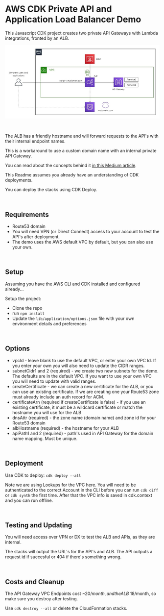 # AWS CDK Private API and Application Load Balancer Demo

This Javascript CDK project creates two private API Gateways with Lambda integrations, fronted by an ALB.

<img src="lib/assets/alb-api.jpg" width="1000">

&nbsp;

The ALB has a friendly hostname and will forward requests to the API's with their internal endpoint names.

This is a workaround to use a custom domain name with an internal private API Gateway.

You can read about the concepts behind it [in this Medium article](https://markilott.medium.com/custom-dns-for-private-api-gateway-5940cb4889a8).

This Readme assumes you already have an understanding of CDK deployments.

You can deploy the stacks using CDK Deploy.

&nbsp;

## Requirements

- Route53 domain
- You will need VPN (or Direct Connect) access to your account to test the API's after deployment.
- The demo uses the AWS default VPC by default, but you can also use your own.

&nbsp;

## Setup

Assuming you have the AWS CLI and CDK installed and configured already...

Setup the project:
- Clone the repo
- run `npm install`
- Update the `lib/application/options.json` file with your own environment details and preferences

&nbsp;

## Options

- vpcId - leave blank to use the default VPC, or enter your own VPC Id. If you enter your own you will also need to update the CIDR ranges.
- subnetCidr1 and 2 (required) - we create two new subnets for the demo. The defaults are in the default VPC. If you want to use your own VPC you will need to update with valid ranges.
- createCertificate - we can create a new certificate for the ALB, or you can use an existing certificate. If we are creating one your Route53 zone must already include an auth record for ACM.
- certificateArn (required if createCertificate is false) - if you use an existing certificate, it must be a wildcard certificate or match the hostname you will use for the ALB
- dnsAttr (required) - the zone name (domain name) and zone id for your Route53 domain
- albHostname (required) - the hostname for your ALB
- apiPath1 and 2 (required) - path's used in API Gateway for the domain name mapping. Must be unique.

&nbsp;

## Deployment

Use CDK to deploy:
`cdk deploy --all`

Note we are using Lookups for the VPC here. You will need to be authenticated to the correct Account in the CLI before you can run `cdk diff` or `cdk synth` the first time. After that the VPC info is saved in cdk.context and you can run offline.

&nbsp;


## Testing and Updating

You will need access over VPN or DX to test the ALB and APIs, as they are internal.

The stacks will output the URL's for the API's and ALB. The API outputs a request id if succesful or 404 if there's something wrong.

&nbsp;

## Costs and Cleanup

The API Gateway VPC Endpoints cost ~$20/month, and the ALB ~$18/month, so make sure you destroy after testing.

Use `cdk destroy --all` or delete the CloudFormation stacks.
